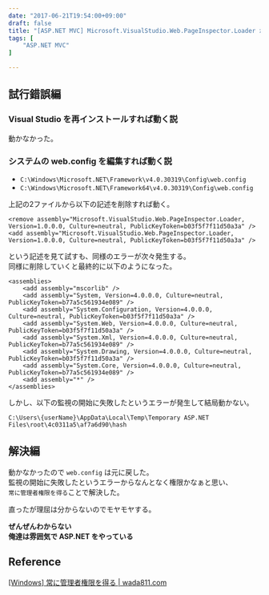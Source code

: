 ```yaml
---
date: "2017-06-21T19:54:00+09:00"
draft: false
title: "[ASP.NET MVC] Microsoft.VisualStudio.Web.PageInspector.Loader が読み込めないのでプリコンパイルして発行できない"
tags: [
    "ASP.NET MVC"
]

---
```


## 試行錯誤編

### Visual Studio を再インストールすれば動く説
動かなかった。

### システムの web.config を編集すれば動く説

- `C:\Windows\Microsoft.NET\Framework\v4.0.30319\Config\web.config`
- `C:\Windows\Microsoft.NET\Framework64\v4.0.30319\Config\web.config`

上記の2ファイルから以下の記述を削除すれば動く。

```
<remove assembly="Microsoft.VisualStudio.Web.PageInspector.Loader, Version=1.0.0.0, Culture=neutral, PublicKeyToken=b03f5f7f11d50a3a" />
<add assembly="Microsoft.VisualStudio.Web.PageInspector.Loader, Version=1.0.0.0, Culture=neutral, PublicKeyToken=b03f5f7f11d50a3a" />
```

という記述を見て試すも、同様のエラーが次々発生する。<br/>
同様に削除していくと最終的に以下のようになった。

```
<assemblies>
    <add assembly="mscorlib" />
    <add assembly="System, Version=4.0.0.0, Culture=neutral, PublicKeyToken=b77a5c561934e089" />
    <add assembly="System.Configuration, Version=4.0.0.0, Culture=neutral, PublicKeyToken=b03f5f7f11d50a3a" />
    <add assembly="System.Web, Version=4.0.0.0, Culture=neutral, PublicKeyToken=b03f5f7f11d50a3a" />
    <add assembly="System.Xml, Version=4.0.0.0, Culture=neutral, PublicKeyToken=b77a5c561934e089" />
    <add assembly="System.Drawing, Version=4.0.0.0, Culture=neutral, PublicKeyToken=b03f5f7f11d50a3a" />
    <add assembly="System.Core, Version=4.0.0.0, Culture=neutral, PublicKeyToken=b77a5c561934e089" />
    <add assembly="*" />
</assemblies>
```

しかし、以下の監視の開始に失敗したというエラーが発生して結局動かない。

`C:\Users\{userName}\AppData\Local\Temp\Temporary ASP.NET Files\root\4c0311a5\af7a6d90\hash`

## 解決編

動かなかったので `web.config` は元に戻した。<br/>
監視の開始に失敗したというエラーからなんとなく権限かなぁと思い、<br/>
`常に管理者権限を得る`ことで解決した。

直ったが理屈は分からないのでモヤモヤする。

**ぜんぜんわからない**<br/>
**俺達は雰囲気で ASP.NET をやっている**

## Reference
[\[Windows\] 常に管理者権限を得る \| wada811\.com](https://wada811.com/blog/windows-always-admin/)

